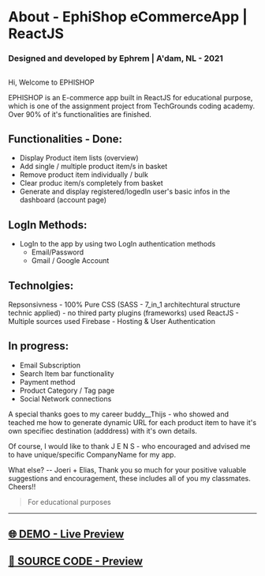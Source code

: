 # About - EphiShop eCommerceApp | ReactJS

### Designed and developed by Ephrem | A'dam, NL - 2021

##

Hi, Welcome to EPHISHOP

EPHISHOP is an E-commerce app built in ReactJS for educational purpose, which is one of the assignment project from TechGrounds coding academy.
Over 90% of it's functionalities are finished.

## Functionalities - Done:

- Display Product item lists (overview)
- Add single / multiple product item/s in basket
- Remove product item individually / bulk
- Clear produc item/s completely from basket
- Generate and display registered/logedIn user's basic infos in the dashboard (account page)

## LogIn Methods:

- LogIn to the app by using two LogIn authentication methods
  - Email/Password
  - Gmail / Google Account

## Technolgies:

Repsonsivness - 100% Pure CSS (SASS - 7_in_1 architechtural structure technic applied) - no thired party plugins (frameworks) used
ReactJS - Multiple sources used
Firebase - Hosting & User Authentication

## In progress:

- Email Subscription
- Search Item bar functionality
- Payment method
- Product Category / Tag page
- Social Network connections

A special thanks goes to my career buddy\_\_Thijs - who showed and teached me how to generate dynamic URL for each product item to have it's own specifiec destination (adddress) with it's own details.

Of course, I would like to thank J E N S - who encouraged and advised me to have unique/specific CompanyName for my app.

What else? -- Joeri + Elias, Thank you so much for your positive valuable suggestions and encouragement, these includes all of you my classmates.
Cheers!!
> For educational purposes
<hr>

## [🌐 DEMO - Live Preview](https://marvel-eb.github.io/eCommerceApp_React_Preview/)


## [📁 SOURCE CODE - Preview](https://github.com/marvel-eb/WebDevelopment_TechGrounds/tree/master/Week_10%20-%2016%20%5B%20React%20%5D/eCommerceApp_React)

